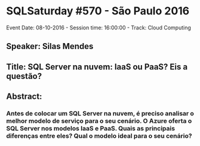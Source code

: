 # SQLSaturday #570 - São Paulo 2016
Event Date: 08-10-2016 - Session time: 16:00:00 - Track: Cloud Computing
## Speaker: Silas Mendes
## Title: SQL Server na nuvem: IaaS ou PaaS? Eis a questão?
## Abstract:
### Antes de colocar um SQL Server na nuvem, é preciso analisar o melhor modelo de serviço para o seu cenário. O Azure oferta o SQL Server nos modelos IaaS e PaaS. Quais as principais diferenças entre eles? Qual o modelo ideal para o seu cenário?

